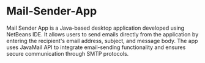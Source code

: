 # Mail-Sender-App
Mail Sender App is a Java-based desktop application developed using NetBeans IDE. It allows users to send emails directly from the application by entering the recipient's email address, subject, and message body. The app uses JavaMail API to integrate email-sending functionality and ensures secure communication through SMTP protocols. 
